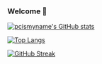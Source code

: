 ### Welcome 👋

<!--
**pcismyname/pcismyname** is a ✨ _special_ ✨ repository because its `README.md` (this file) appears on your GitHub profile.

Here are some ideas to get you started:

- 🔭 I’m currently working on ...
- 🌱 I’m currently learning ...
- 👯 I’m looking to collaborate on ...
- 🤔 I’m looking for help with ...
- 💬 Ask me about ...
- 📫 How to reach me: ...
- 😄 Pronouns: ...
- ⚡ Fun fact: ...
-->

[![pcismyname's GitHub stats](https://github-readme-stats.vercel.app/api?username=pcismyname&show_icons=true&theme=dark)](https://github.com/anuraghazra/github-readme-stats)


[![Top Langs](https://github-readme-stats.vercel.app/api/top-langs/?username=pcismyname&show_icons=true&theme=dark&layout=compact)](https://github.com/anuraghazra/github-readme-stats)

[![GitHub Streak](https://github-readme-streak-stats.herokuapp.com/?user=pcismyname&currStreakNum=2FD3EB&fire=pink&sideLabels=F00&theme=dark)](https://git.io/streak-stats)

